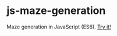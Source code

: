 # js-maze-generation
Maze generation in JavaScript (ES6). [Try it!](http://sepanmaa.github.io/mazegen.html)

